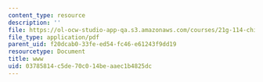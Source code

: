 ```yaml
---
content_type: resource
description: ''
file: https://ol-ocw-studio-app-qa.s3.amazonaws.com/courses/21g-114-chinese-vi-streamlined-spring-2005/03785814c5de70c014beaaec1b4825dc_MIT21G_114S05_4_13j.pdf
file_type: application/pdf
parent_uid: f20dcab0-33fe-ed54-fc46-e61243f9dd19
resourcetype: Document
title: www
uid: 03785814-c5de-70c0-14be-aaec1b4825dc
---
```

